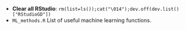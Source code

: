 - **Clear all RStudio**: `rm(list=ls());cat("\014");dev.off(dev.list()["RStudioGD"])`
- `ML_methods.R` List of useful machine learning functions.
